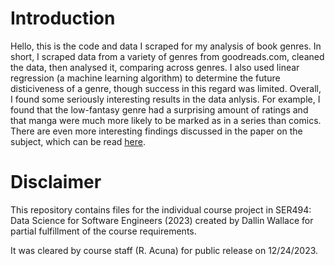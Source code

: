  # Introduction
Hello, this is the code and data I scraped for my analysis of book genres. In short, I scraped data from a variety of genres from goodreads.com, cleaned the data, then analysed it, comparing across genres. I also used linear regression (a machine learning algorithm) to determine the future disticiveness of a genre, though success in this regard was limited. Overall, I found some seriously interesting results in the data anlysis. For example, I found that the low-fantasy genre had a surprising amount of ratings and that manga were much more likely to be marked as in a series than comics. There are even more interesting findings discussed in the paper on the subject, which can be read [here](https://docs.google.com/document/d/1QGY2CnM3kplbychCzUsvF8P6eWTNaRqr/edit?usp=sharing&ouid=109717741334806733829&rtpof=true&sd=true).

 # Disclaimer
This repository contains files for the individual course project in SER494: Data Science for Software Engineers (2023) created by Dallin Wallace for partial fulfillment of the course requirements.

It was cleared by course staff (R. Acuna) for public release on 12/24/2023.
